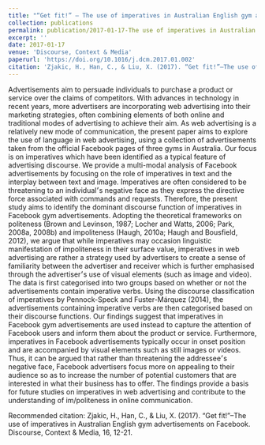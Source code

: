 ```yaml
---
title: "“Get fit!” – The use of imperatives in Australian English gym advertisements on Facebook"
collection: publications
permalink: publication/2017-01-17-The use of imperatives in Australian English gym advertisements on Facebook
excerpt: ''
date: 2017-01-17
venue: 'Discourse, Context & Media'
paperurl: 'https://doi.org/10.1016/j.dcm.2017.01.002'
citation: 'Zjakic, H., Han, C., & Liu, X. (2017). “Get fit!”–The use of imperatives in Australian English gym advertisements on Facebook. Discourse, Context & Media, 16, 12-21.'
---
```

Advertisements aim to persuade individuals to purchase a product or service over the claims of competitors. With advances in technology in recent years, more advertisers are incorporating web advertising into their marketing strategies, often combining elements of both online and traditional modes of advertising to achieve their aim. As web advertising is a relatively new mode of communication, the present paper aims to explore the use of language in web advertising, using a collection of advertisements taken from the official Facebook pages of three gyms in Australia. Our focus is on imperatives which have been identified as a typical feature of advertising discourse. We provide a multi-modal analysis of Facebook advertisements by focusing on the role of imperatives in text and the interplay between text and image. Imperatives are often considered to be threatening to an individual׳s negative face as they express the directive force associated with commands and requests. Therefore, the present study aims to identify the dominant discourse function of imperatives in Facebook gym advertisements. Adopting the theoretical frameworks on politeness (Brown and Levinson, 1987; Locher and Watts, 2006; Park, 2008a, 2008b) and impoliteness (Haugh, 2010a; Haugh and Bousfield, 2012), we argue that while imperatives may occasion linguistic manifestation of impoliteness in their surface value, imperatives in web advertising are rather a strategy used by advertisers to create a sense of familiarity between the advertiser and receiver which is further emphasised through the advertiser׳s use of visual elements (such as image and video). The data is first categorised into two groups based on whether or not the advertisements contain imperative verbs. Using the discourse classification of imperatives by Pennock-Speck and Fuster-Márquez (2014), the advertisements containing imperative verbs are then categorised based on their discourse functions. Our findings suggest that imperatives in Facebook gym advertisements are used instead to capture the attention of Facebook users and inform them about the product or service. Furthermore, imperatives in Facebook advertisements typically occur in onset position and are accompanied by visual elements such as still images or videos. Thus, it can be argued that rather than threatening the addressee׳s negative face, Facebook advertisers focus more on appealing to their audience so as to increase the number of potential customers that are interested in what their business has to offer. The findings provide a basis for future studies on imperatives in web advertising and contribute to the understanding of im/politeness in online communication.

Recommended citation: Zjakic, H., Han, C., & Liu, X. (2017). “Get fit!”–The use of imperatives in Australian English gym advertisements on Facebook. Discourse, Context & Media, 16, 12-21.
